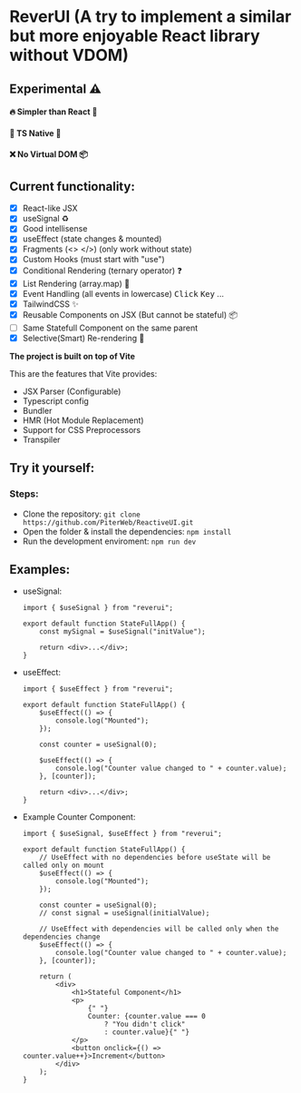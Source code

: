# ReverUI (A try to implement a similar but more enjoyable React library without VDOM)

## Experimental ⚠️

#### 🔥 Simpler than React 👀
#### 🔑 TS Native 🔐
#### ❌ No Virtual DOM 📦

## Current functionality:

-   [x] React-like JSX
-   [x] useSignal ♻
-   [x] Good intellisense
-   [x] useEffect (state changes & mounted)
-   [x] Fragments (<> </>) (only work without state)
-   [x] Custom Hooks (must start with "use")
-   [x] Conditional Rendering (ternary operator) ❓
-   [x] List Rendering (array.map) 📜
-   [x] Event Handling (all events in lowercase) <kbd>Click</kbd> <kbd>Key</kbd> ...
-   [x] TailwindCSS ✨
-   [x] Reusable Components on JSX (But cannot be stateful) 📦
-   [ ] Same Statefull Component on the same parent
-   [x] Selective(Smart) Re-rendering 🧠

**The project is built on top of Vite**

This are the features that Vite provides:

-   JSX Parser (Configurable)
-   Typescript config
-   Bundler
-   HMR (Hot Module Replacement)
-   Support for CSS Preprocessors
-   Transpiler

## Try it yourself:

### Steps:

-   Clone the repository: `git clone https://github.com/PiterWeb/ReactiveUI.git`
-   Open the folder & install the dependencies: `npm install`
-   Run the development enviroment: `npm run dev`

## Examples:

-   useSignal:

    ```tsx
    import { $useSignal } from "reverui";

    export default function StateFullApp() {
        const mySignal = $useSignal("initValue");

        return <div>...</div>;
    }
    ```

-   useEffect:

    ```tsx
    import { $useEffect } from "reverui";

    export default function StateFullApp() {
        $useEffect(() => {
            console.log("Mounted");
        });

        const counter = useSignal(0);

        $useEffect(() => {
            console.log("Counter value changed to " + counter.value);
        }, [counter]);

        return <div>...</div>;
    }
    ```

-   Example Counter Component:

    ```tsx
    import { $useSignal, $useEffect } from "reverui";

    export default function StateFullApp() {
        // UseEffect with no dependencies before useState will be called only on mount
        $useEffect(() => {
            console.log("Mounted");
        });

        const counter = useSignal(0);
        // const signal = useSignal(initialValue);

        // UseEffect with dependencies will be called only when the dependencies change
        $useEffect(() => {
            console.log("Counter value changed to " + counter.value);
        }, [counter]);

        return (
            <div>
                <h1>Stateful Component</h1>
                <p>
                    {" "}
                    Counter: {counter.value === 0
                        ? "You didn't click"
                        : counter.value}{" "}
                </p>
                <button onclick={() => counter.value++}>Increment</button>
            </div>
        );
    }
    ```
